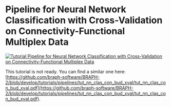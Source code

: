 # Pipeline for Neural Network Classification with Cross-Validation on Connectivity-Functional Multiplex Data

[![Tutorial Pipeline for Neural Network Classification with Cross-Validation on Connectivity-Functional Multiplex Data](https://img.shields.io/badge/PDF-Download-red?style=flat-square&logo=adobe-acrobat-reader)](tut_nn_clas_con_fun_mp_data_xval.pdf)

This tutorial is not ready. You can find a similar one here: [https://github.com/braph-software/BRAPH-2/blob/develop/tutorials/pipelines/tut_nn_clas_con_bud_xval/tut_nn_clas_con_bud_xval.pdf](https://github.com/braph-software/BRAPH-2/blob/develop/tutorials/pipelines/tut_nn_clas_con_bud_xval/tut_nn_clas_con_bud_xval.pdf).
